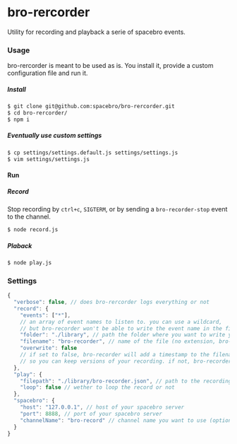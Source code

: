 # bro-rercorder

Utility for recording and playback a serie of spacebro events.

### Usage

bro-rercorder is meant to be used as is. You install it, provide a custom configuration file and run it.

##### Install
```sh
$ git clone git@github.com:spacebro/bro-rercorder.git
$ cd bro-rercorder/
$ npm i
```

##### Eventually use custom settings
```sh
$ cp settings/settings.default.js settings/settings.js
$ vim settings/settings.js
```

#### Run

##### Record

Stop recording by `ctrl+c`, `SIGTERM`, or by sending a `bro-recorder-stop` event to the channel.

```sh
$ node record.js
```

##### Plaback

```sh
$ node play.js
```

### Settings

```js
{
  "verbose": false, // does bro-rercorder logs everything or not
  "record": {
    "events": ["*"],
    // an array of event names to listen to. you can use a wildcard,
    // but bro-recorder won't be able to write the event name in the file
    "folder": "./library", // path the folder where you want to write your files
    "filename": "bro-recorder", // name of the file (no extension, bro-record will append '.json')
    "overwrite": false
    // if set to false, bro-recorder will add a timestamp to the filename
    // so you can keep versions of your recording. if not, bro-recorder will simply overwrite the file.
  },
  "play": {
    "filepath": "./library/bro-recorder.json", // path to the recording file
    "loop": false // wether to loop the record or not
  },
  "spacebro": {
    "host": "127.0.0.1", // host of your spacebro server
    "port": 8888, // port of your spacebro server
    "channelName": "bro-record" // channel name you want to use (optionnal)
  }
}
```
